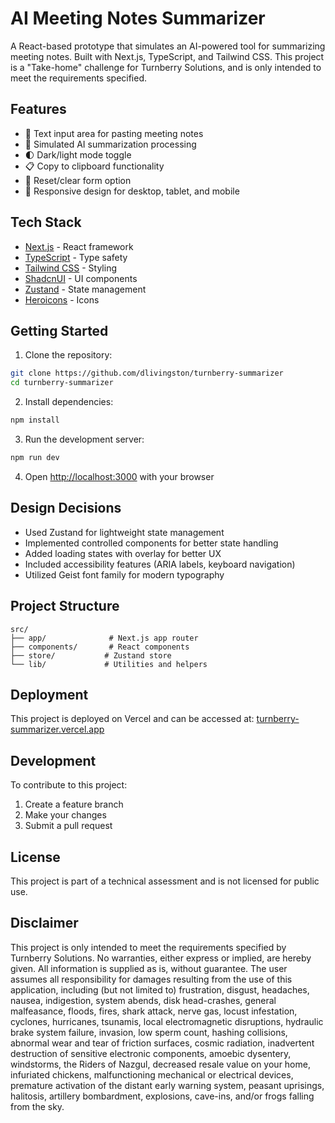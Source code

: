 # AI Meeting Notes Summarizer

A React-based prototype that simulates an AI-powered tool for summarizing meeting notes. Built with Next.js, TypeScript, and Tailwind CSS. This project is a "Take-home" challenge for Turnberry Solutions, and is only intended to meet the requirements specified. 

## Features

- 📝 Text input area for pasting meeting notes
- 🤖 Simulated AI summarization processing
- 🌓 Dark/light mode toggle
- 📋 Copy to clipboard functionality
- 🔄 Reset/clear form option
- 📱 Responsive design for desktop, tablet, and mobile

## Tech Stack

- [Next.js](https://nextjs.org) - React framework
- [TypeScript](https://www.typescriptlang.org/) - Type safety
- [Tailwind CSS](https://tailwindcss.com) - Styling
- [ShadcnUI](https://ui.shadcn.com) - UI components
- [Zustand](https://zustand-demo.pmnd.rs/) - State management
- [Heroicons](https://heroicons.com/) - Icons

## Getting Started

1. Clone the repository:
```bash
git clone https://github.com/dlivingston/turnberry-summarizer
cd turnberry-summarizer
```

2. Install dependencies:
```bash
npm install
```

3. Run the development server:
```bash
npm run dev
```

4. Open [http://localhost:3000](http://localhost:3000) with your browser

## Design Decisions

- Used Zustand for lightweight state management
- Implemented controlled components for better state handling
- Added loading states with overlay for better UX
- Included accessibility features (ARIA labels, keyboard navigation)
- Utilized Geist font family for modern typography

## Project Structure

```
src/
├── app/              # Next.js app router
├── components/       # React components
├── store/           # Zustand store
└── lib/             # Utilities and helpers
```

## Deployment

This project is deployed on Vercel and can be accessed at: [turnberry-summarizer.vercel.app](https://turnberry-summarizer.vercel.app)


## Development

To contribute to this project:

1. Create a feature branch
2. Make your changes
3. Submit a pull request

## License

This project is part of a technical assessment and is not licensed for public use.

## Disclaimer

This project is only intended to meet the requirements specified by Turnberry Solutions. No warranties, either express or implied, are hereby given. All information is supplied as is, without guarantee. The user assumes all responsibility for damages resulting from the use of this application, including (but not limited to) frustration, disgust, headaches, nausea, indigestion, system abends, disk head-crashes, general malfeasance, floods, fires, shark attack, nerve gas, locust infestation, cyclones, hurricanes, tsunamis, local electromagnetic disruptions, hydraulic brake system failure, invasion, low sperm count, hashing collisions, abnormal wear and tear of friction surfaces, cosmic radiation, inadvertent destruction of sensitive electronic components, amoebic dysentery, windstorms, the Riders of Nazgul, decreased resale value on your home, infuriated chickens, malfunctioning mechanical or electrical devices, premature activation of the distant early warning system, peasant uprisings, halitosis, artillery bombardment, explosions, cave-ins, and/or frogs falling from the sky.
